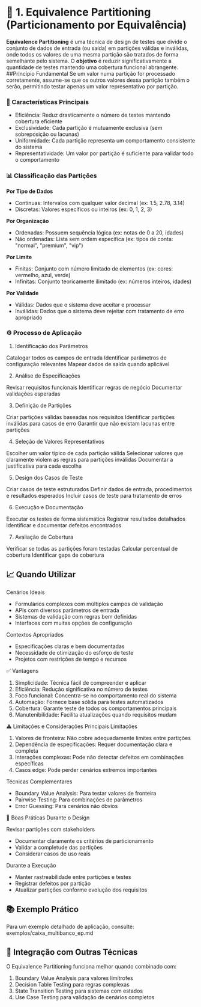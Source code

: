 # 🔷 1. Equivalence Partitioning (Particionamento por Equivalência)

**Equivalence Partitioning** é uma técnica de design de testes que divide o conjunto de dados de entrada (ou saída) em partições válidas e inválidas, onde todos os valores de uma mesma partição são tratados de forma semelhante pelo sistema.
O **objetivo** é reduzir significativamente a quantidade de testes mantendo uma cobertura funcional abrangente.
##Princípio Fundamental
Se um valor numa partição for processado corretamente, assume-se que os outros valores dessa partição também o serão, permitindo testar apenas um valor representativo por partição.
### 🎯 Características Principais

- Eficiência: Reduz drasticamente o número de testes mantendo cobertura eficiente
- Exclusividade: Cada partição é mutuamente exclusiva (sem sobreposição ou lacunas)
- Uniformidade: Cada partição representa um comportamento consistente do sistema
- Representatividade: Um valor por partição é suficiente para validar todo o comportamento

### 📊 Classificação das Partições
**Por Tipo de Dados**

- Contínuas: Intervalos com qualquer valor decimal (ex: 1.5, 2.78, 3.14)
- Discretas: Valores específicos ou inteiros (ex: 0, 1, 2, 3)

**Por Organização**

- Ordenadas: Possuem sequência lógica (ex: notas de 0 a 20, idades)
- Não ordenadas: Lista sem ordem específica (ex: tipos de conta: "normal", "premium", "vip")

**Por Limite**

- Finitas: Conjunto com número limitado de elementos (ex: cores: vermelho, azul, verde)
- Infinitas: Conjunto teoricamente ilimitado (ex: números inteiros, idades)

**Por Validade**

- Válidas: Dados que o sistema deve aceitar e processar
- Inválidas: Dados que o sistema deve rejeitar com tratamento de erro apropriado

### ⚙️ Processo de Aplicação
1. Identificação dos Parâmetros

Catalogar todos os campos de entrada
Identificar parâmetros de configuração relevantes
Mapear dados de saída quando aplicável

2. Análise de Especificações

Revisar requisitos funcionais
Identificar regras de negócio
Documentar validações esperadas

3. Definição de Partições

Criar partições válidas baseadas nos requisitos
Identificar partições inválidas para casos de erro
Garantir que não existam lacunas entre partições

4. Seleção de Valores Representativos

Escolher um valor típico de cada partição válida
Selecionar valores que claramente violem as regras para partições inválidas
Documentar a justificativa para cada escolha

5. Design dos Casos de Teste

Criar casos de teste estruturados
Definir dados de entrada, procedimentos e resultados esperados
Incluir casos de teste para tratamento de erros

6. Execução e Documentação

Executar os testes de forma sistemática
Registrar resultados detalhados
Identificar e documentar defeitos encontrados

7. Avaliação de Cobertura

Verificar se todas as partições foram testadas
Calcular percentual de cobertura
Identificar gaps de cobertura

## 📈 Quando Utilizar
Cenários Ideais

- Formulários complexos com múltiplos campos de validação
- APIs com diversos parâmetros de entrada
- Sistemas de validação com regras bem definidas
- Interfaces com muitas opções de configuração

Contextos Apropriados

- Especificações claras e bem documentadas
- Necessidade de otimização do esforço de teste
- Projetos com restrições de tempo e recursos

✅ Vantagens

1. Simplicidade: Técnica fácil de compreender e aplicar
2. Eficiência: Redução significativa no número de testes
3. Foco funcional: Concentra-se no comportamento real do sistema
4. Automação: Fornece base sólida para testes automatizados
5. Cobertura: Garante teste de todos os comportamentos principais
6. Manutenibilidade: Facilita atualizações quando requisitos mudam

⚠️ Limitações e Considerações
Principais Limitações

1. Valores de fronteira: Não cobre adequadamente limites entre partições
2. Dependência de especificações: Requer documentação clara e completa
3. Interações complexas: Pode não detectar defeitos em combinações específicas
4. Casos edge: Pode perder cenários extremos importantes

Técnicas Complementares

- Boundary Value Analysis: Para testar valores de fronteira
- Pairwise Testing: Para combinações de parâmetros
- Error Guessing: Para cenários não óbvios

🔧 Boas Práticas
Durante o Design

Revisar partições com stakeholders
- Documentar claramente os critérios de particionamento
- Validar a completude das partições
- Considerar casos de uso reais

Durante a Execução

- Manter rastreabilidade entre partições e testes
- Registrar defeitos por partição
- Atualizar partições conforme evolução dos requisitos

## 📚 Exemplo Prático
Para um exemplo detalhado de aplicação, consulte: exemplos/caixa_multibanco_ep.md
## 🔗 Integração com Outras Técnicas
O Equivalence Partitioning funciona melhor quando combinado com:

1. Boundary Value Analysis para valores limítrofes
2. Decision Table Testing para regras complexas
3. State Transition Testing para sistemas com estados
4. Use Case Testing para validação de cenários completos
